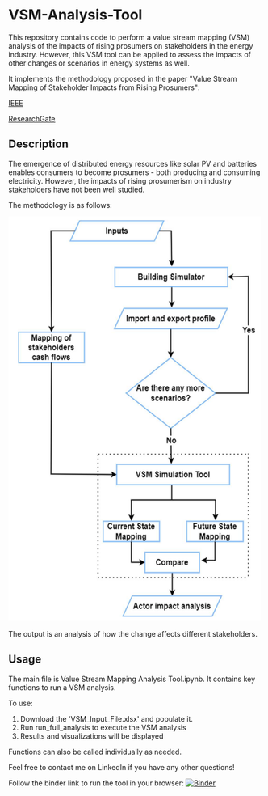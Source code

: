 # VSM-Analysis-Tool

This repository contains code to perform a value stream mapping (VSM) analysis of the impacts of rising prosumers on stakeholders in the energy industry. However, this VSM tool can be applied to assess the impacts of other changes or scenarios in energy systems as well.

It implements the methodology proposed in the paper "Value Stream Mapping of Stakeholder Impacts from Rising Prosumers":

[IEEE](https://ieeexplore.ieee.org/document/9960439)

[ResearchGate](https://www.researchgate.net/publication/365835174_Value_Stream_Mapping_of_Stakeholder_Impacts_from_Rising_Prosumers)

## Description

The emergence of distributed energy resources like solar PV and batteries enables consumers to become prosumers - both producing and consuming electricity. However, the impacts of rising prosumerism on industry stakeholders have not been well studied.

The methodology is as follows:

<img src="./Figures/VSM_Flowchart.png" width="500" height="800">

The output is an analysis of how the change affects different stakeholders.

## Usage

The main file is Value Stream Mapping Analysis Tool.ipynb. It contains key functions to run a VSM analysis.

To use:

1. Download the 'VSM_Input_File.xlsx' and populate it.
2. Run run_full_analysis to execute the VSM analysis
3. Results and visualizations will be displayed

Functions can also be called individually as needed.

Feel free to contact me on LinkedIn if you have any other questions!

Follow the binder link to run the tool in your browser:
[![Binder](https://mybinder.org/badge_logo.svg)](https://mybinder.org/v2/gh/soumyajitmitra77/VSM-Analysis-Tool.git/main)

